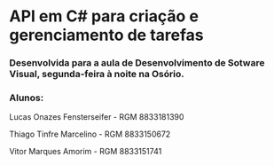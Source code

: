 # API em C# para criação e gerenciamento de tarefas

### Desenvolvida para a aula de Desenvolvimento de Sotware Visual, segunda-feira à noite na Osório.

### Alunos:
Lucas Onazes Fensterseifer - RGM 8833181390

Thiago Tinfre Marcelino - RGM 8833150672

Vitor Marques Amorim - RGM 8833151741
